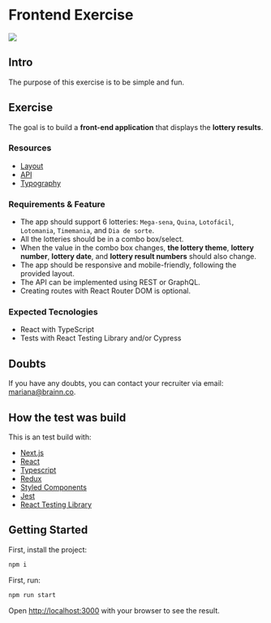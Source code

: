 # Frontend Exercise

<img src="https://user-images.githubusercontent.com/2853428/116301437-65c01a00-a776-11eb-9ae8-7d6d9cf3d128.png">

## Intro

The purpose of this exercise is to be simple and fun.

## Exercise

The goal is to build a **front-end application** that displays the **lottery results**.

### Resources

- [Layout](https://www.figma.com/file/H2qrYBCFMf4didYmxRwTxP/Brainn-Frontend-Challenge)
- [API](https://brainn-api-loterias.herokuapp.com)
- [Typography](https://fonts.google.com/specimen/Montserrat)

### Requirements & Feature

- The app should support 6 lotteries: `Mega-sena`, `Quina`, `Lotofácil`, `Lotomania`, `Timemania`, and `Dia de sorte`.
- All the lotteries should be in a combo box/select.
- When the value in the combo box changes, **the lottery theme**, **lottery number**, **lottery date**, and **lottery result numbers** should also change.
- The app should be responsive and mobile-friendly, following the provided layout.
- The API can be implemented using REST or GraphQL.
- Creating routes with React Router DOM is optional.

### Expected Tecnologies

- React with TypeScript
- Tests with React Testing Library and/or Cypress

## Doubts

If you have any doubts, you can contact your recruiter via email: [mariana@brainn.co](mailto:mariana@brainn.co).

## How the test was build

This is an test build with:

- [Next.js](https://nextjs.org/)
- [React](https://react.dev)
- [Typescript](https://www.typescriptlang.org/)
- [Redux](https://redux.js.org/)
- [Styled Components](https://styled-components.com/)
- [Jest](https://jestjs.io/pt-BR/)
- [React Testing Library](https://testing-library.com/docs/react-testing-library/intro/)

## Getting Started

First, install the project:

```bash
npm i
```

First, run:

```bash
npm run start
```

Open [http://localhost:3000](http://localhost:3000) with your browser to see the result.
